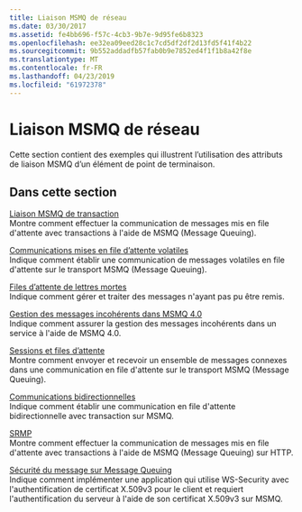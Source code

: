 ```yaml
---
title: Liaison MSMQ de réseau
ms.date: 03/30/2017
ms.assetid: fe4bb696-f57c-4cb3-9b7e-9d95fe6b8323
ms.openlocfilehash: ee32ea09eed28c1c7cd5df2df2d13fd5f41f4b22
ms.sourcegitcommit: 9b552addadfb57fab0b9e7852ed4f1f1b8a42f8e
ms.translationtype: MT
ms.contentlocale: fr-FR
ms.lasthandoff: 04/23/2019
ms.locfileid: "61972378"
---
```

# <a name="net-msmq-binding"></a>Liaison MSMQ de réseau
Cette section contient des exemples qui illustrent l’utilisation des attributs de liaison MSMQ d’un élément de point de terminaison.  
  
## <a name="in-this-section"></a>Dans cette section  
 [Liaison MSMQ de transaction](../../../../docs/framework/wcf/samples/transacted-msmq-binding.md)  
 Montre comment effectuer la communication de messages mis en file d'attente avec transactions à l'aide de MSMQ (Message Queuing).  
  
 [Communications mises en file d’attente volatiles](../../../../docs/framework/wcf/samples/volatile-queued-communication.md)  
 Indique comment établir une communication de messages volatiles en file d'attente sur le transport MSMQ (Message Queuing).  
  
 [Files d’attente de lettres mortes](../../../../docs/framework/wcf/samples/dead-letter-queues.md)  
 Indique comment gérer et traiter des messages n'ayant pas pu être remis.  
  
 [Gestion des messages incohérents dans MSMQ 4.0](../../../../docs/framework/wcf/samples/poison-message-handling-in-msmq-4-0.md)  
 Indique comment assurer la gestion des messages incohérents dans un service à l'aide de MSMQ 4.0.  
  
 [Sessions et files d’attente](../../../../docs/framework/wcf/samples/sessions-and-queues.md)  
 Montre comment envoyer et recevoir un ensemble de messages connexes dans une communication en file d'attente sur le transport MSMQ (Message Queuing).  
  
 [Communications bidirectionnelles](../../../../docs/framework/wcf/samples/two-way-communication.md)  
 Indique comment établir une communication en file d'attente bidirectionnelle avec transaction sur MSMQ.
  
 [SRMP](../../../../docs/framework/wcf/samples/srmp.md)  
 Montre comment effectuer la communication de messages mis en file d'attente avec transactions à l'aide de MSMQ (Message Queuing) sur HTTP.  
  
 [Sécurité du message sur Message Queuing](../../../../docs/framework/wcf/samples/message-security-over-message-queuing.md)  
 Indique comment implémenter une application qui utilise WS-Security avec l'authentification de certificat X.509v3 pour le client et requiert l'authentification du serveur à l'aide de son certificat X.509v3 sur MSMQ.

